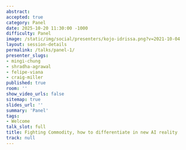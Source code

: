 ```yaml
---
abstract:
accepted: true
category: Panel
date: 2025-10-20 11:30:00 -1000
difficulty: Panel
image: /static/img/social/presenters/kojo-idrissa.png?v=2021-10-04
layout: session-details
permalink: /talks/panel-1/
presenter_slugs:
- mingi-chung
- shradha-agrawal
- felipe-viana
- craig-miller
published: true
room: ''
show_video_urls: false
sitemap: true
slides_url: ''
summary: 'Panel'
tags:
- Welcome
talk_slot: full
title: Fighting Commodity, how to differentiate in new AI reality
track: null
---
```

